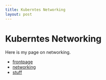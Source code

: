 ```yaml
---
title: Kuberntes Networking
layout: post
---
```


# Kuberntes Networking

Here is my page on networking.

* [frontpage](../)
* [networking](networking)
* [stuff](stuff)